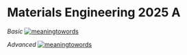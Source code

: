 # Materials Engineering 2025 A 

*Basic*
[![meaningtowords](https://img.shields.io/badge/pytexManuscriptsGUI-streamlit-red)](https://latexcompiler-materialsphysics.streamlit.app/)

*Advanced*
[![meaningtowords](https://img.shields.io/badge/pytexAdvancedGUI-streamlit-red)](https://latexcompiler-advancedmaterialsphysics.streamlit.app/)

